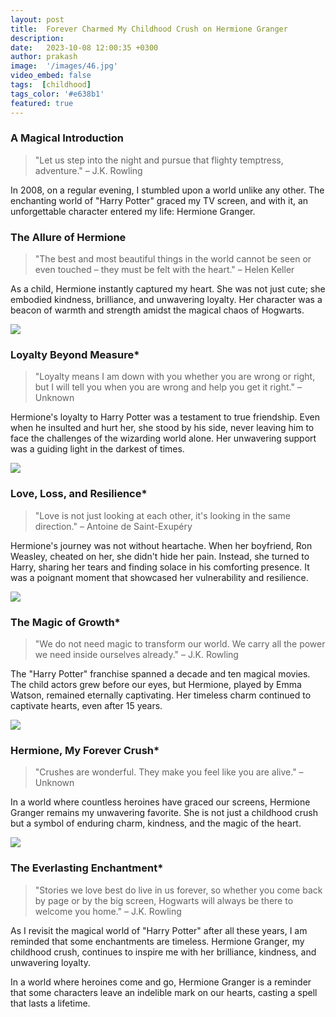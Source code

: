 ```yaml
---
layout: post
title:  Forever Charmed My Childhood Crush on Hermione Granger
description: 
date:   2023-10-08 12:00:35 +0300
author: prakash
image:  '/images/46.jpg'
video_embed: false
tags:  [childhood]
tags_color: '#e638b1'
featured: true
---
```

### A Magical Introduction

> "Let us step into the night and pursue that flighty temptress, adventure." – J.K. Rowling

In 2008, on a regular evening, I stumbled upon a world unlike any other. The enchanting world of "Harry Potter" graced my TV screen, and with it, an unforgettable character entered my life: Hermione Granger.

### The Allure of Hermione

> "The best and most beautiful things in the world cannot be seen or even touched – they must be felt with the heart." – Helen Keller

As a child, Hermione instantly captured my heart. She was not just cute; she embodied kindness, brilliance, and unwavering loyalty. Her character was a beacon of warmth and strength amidst the magical chaos of Hogwarts.

![](![Hermoine]({{site.baseurl}}/images/47.jpg))

### Loyalty Beyond Measure*

> "Loyalty means I am down with you whether you are wrong or right, but I will tell you when you are wrong and help you get it right." – Unknown

Hermione's loyalty to Harry Potter was a testament to true friendship. Even when he insulted and hurt her, she stood by his side, never leaving him to face the challenges of the wizarding world alone. Her unwavering support was a guiding light in the darkest of times.

![](![Hermoine]({{site.baseurl}}/images/48.jpg))

### Love, Loss, and Resilience*

> "Love is not just looking at each other, it's looking in the same direction." – Antoine de Saint-Exupéry

Hermione's journey was not without heartache. When her boyfriend, Ron Weasley, cheated on her, she didn't hide her pain. Instead, she turned to Harry, sharing her tears and finding solace in his comforting presence. It was a poignant moment that showcased her vulnerability and resilience.

![](![Hermoine]({{site.baseurl}}/images/49.jpg))

### The Magic of Growth*

> "We do not need magic to transform our world. We carry all the power we need inside ourselves already." – J.K. Rowling

The "Harry Potter" franchise spanned a decade and ten magical movies. The child actors grew before our eyes, but Hermione, played by Emma Watson, remained eternally captivating. Her timeless charm continued to captivate hearts, even after 15 years.

![](![Hermoine]({{site.baseurl}}/images/50.jpg))

### Hermione, My Forever Crush*

> "Crushes are wonderful. They make you feel like you are alive." – Unknown

In a world where countless heroines have graced our screens, Hermione Granger remains my unwavering favorite. She is not just a childhood crush but a symbol of enduring charm, kindness, and the magic of the heart.

![](![Hermoine]({{site.baseurl}}/images/51.gif))

### The Everlasting Enchantment*

> "Stories we love best do live in us forever, so whether you come back by page or by the big screen, Hogwarts will always be there to welcome you home." – J.K. Rowling

As I revisit the magical world of "Harry Potter" after all these years, I am reminded that some enchantments are timeless. Hermione Granger, my childhood crush, continues to inspire me with her brilliance, kindness, and unwavering loyalty.

In a world where heroines come and go, Hermione Granger is a reminder that some characters leave an indelible mark on our hearts, casting a spell that lasts a lifetime.
